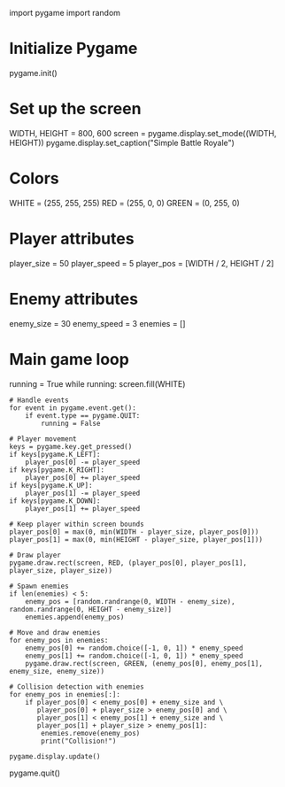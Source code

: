 import pygame
import random

# Initialize Pygame
pygame.init()

# Set up the screen
WIDTH, HEIGHT = 800, 600
screen = pygame.display.set_mode((WIDTH, HEIGHT))
pygame.display.set_caption("Simple Battle Royale")

# Colors
WHITE = (255, 255, 255)
RED = (255, 0, 0)
GREEN = (0, 255, 0)

# Player attributes
player_size = 50
player_speed = 5
player_pos = [WIDTH / 2, HEIGHT / 2]

# Enemy attributes
enemy_size = 30
enemy_speed = 3
enemies = []

# Main game loop
running = True
while running:
    screen.fill(WHITE)

    # Handle events
    for event in pygame.event.get():
        if event.type == pygame.QUIT:
            running = False

    # Player movement
    keys = pygame.key.get_pressed()
    if keys[pygame.K_LEFT]:
        player_pos[0] -= player_speed
    if keys[pygame.K_RIGHT]:
        player_pos[0] += player_speed
    if keys[pygame.K_UP]:
        player_pos[1] -= player_speed
    if keys[pygame.K_DOWN]:
        player_pos[1] += player_speed

    # Keep player within screen bounds
    player_pos[0] = max(0, min(WIDTH - player_size, player_pos[0]))
    player_pos[1] = max(0, min(HEIGHT - player_size, player_pos[1]))

    # Draw player
    pygame.draw.rect(screen, RED, (player_pos[0], player_pos[1], player_size, player_size))

    # Spawn enemies
    if len(enemies) < 5:
        enemy_pos = [random.randrange(0, WIDTH - enemy_size), random.randrange(0, HEIGHT - enemy_size)]
        enemies.append(enemy_pos)

    # Move and draw enemies
    for enemy_pos in enemies:
        enemy_pos[0] += random.choice([-1, 0, 1]) * enemy_speed
        enemy_pos[1] += random.choice([-1, 0, 1]) * enemy_speed
        pygame.draw.rect(screen, GREEN, (enemy_pos[0], enemy_pos[1], enemy_size, enemy_size))

    # Collision detection with enemies
    for enemy_pos in enemies[:]:
        if player_pos[0] < enemy_pos[0] + enemy_size and \
           player_pos[0] + player_size > enemy_pos[0] and \
           player_pos[1] < enemy_pos[1] + enemy_size and \
           player_pos[1] + player_size > enemy_pos[1]:
            enemies.remove(enemy_pos)
            print("Collision!")

    pygame.display.update()

pygame.quit()
